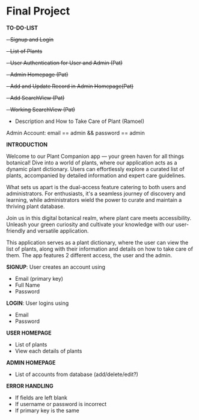 # Final Project

**TO-DO-LIST**

~~- Signup and Login~~

~~- List of Plants~~

~~- User Authentication for User and Admin (Pat)~~

~~- Admin Homepage (Pat)~~

~~- Add and Update Record in Admin Homepage(Pat)~~

~~- Add SearchView (Pat)~~

~~- Working SearchView (Pat)~~

- Description and How to Take Care of Plant (Ramoel)

Admin Account: email == admin && password == admin

**INTRODUCTION**

Welcome to our Plant Companion app — your green haven for all things botanical! Dive into a world of plants, where our application acts as a dynamic plant dictionary. Users can effortlessly explore a curated list of plants, accompanied by detailed information and expert care guidelines.

What sets us apart is the dual-access feature catering to both users and administrators. For enthusiasts, it's a seamless journey of discovery and learning, while administrators wield the power to curate and maintain a thriving plant database.

Join us in this digital botanical realm, where plant care meets accessibility. Unleash your green curiosity and cultivate your knowledge with our user-friendly and versatile application.

This application serves as a plant dictionary, where the user can view the list of plants, along with their
information and details on how to take care of them. The app features 2 different access, the user and the admin.

**SIGNUP**: User creates an account using
- Email (primary key)
- Full Name
- Password

**LOGIN**: User logins using
- Email
- Password

**USER HOMEPAGE**
- List of plants
- View each details of plants

**ADMIN HOMEPAGE**
- List of accounts from database (add/delete/edit?)

**ERROR HANDLING**
- If fields are left blank
- If username or password is incorrect
- If primary key is the same
